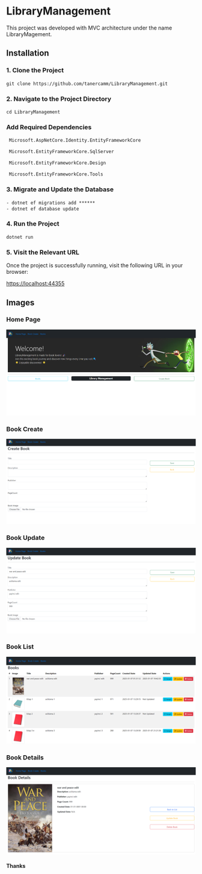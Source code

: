 # LibraryManagement

This project was developed with MVC architecture under the name LibraryMagement.

## Installation

### 1. Clone the Project
```
git clone https://github.com/tanercamm/LibraryManagement.git
```
### 2. Navigate to the Project Directory
```
cd LibraryManagement
```

### Add Required Dependencies
```
 Microsoft.AspNetCore.Identity.EntityFrameworkCore
```
```
 Microsoft.EntityFrameworkCore.SqlServer
```
```
 Microsoft.EntityFrameworkCore.Design
```
```
 Microsoft.EntityFrameworkCore.Tools
```

### 3. Migrate and Update the Database
```
- dotnet ef migrations add ******
- dotnet ef database update
```
### 4. Run the Project
```
dotnet run
```
### 5. Visit the Relevant URL

Once the project is successfully running, visit the following URL in your browser:

[https://localhost:44355](https://localhost:44355)

## Images
### Home Page
![](https://github.com/tanercamm/LibraryManagement/blob/master/wwwroot/Screenshot/HomePage.png)
### Book Create
![](https://github.com/tanercamm/LibraryManagement/blob/master/wwwroot/Screenshot/BookCreate.png)
### Book Update
![](https://github.com/tanercamm/LibraryManagement/blob/master/wwwroot/Screenshot/BookUpdate.png)
### Book List
![](https://github.com/tanercamm/LibraryManagement/blob/master/wwwroot/Screenshot/BookList.png)
### Book Details
![](https://github.com/tanercamm/LibraryManagement/blob/master/wwwroot/Screenshot/BookDetails.png)

#### Thanks
